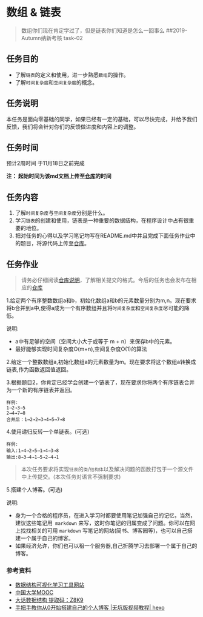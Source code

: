 # 数组 & 链表
>数组你们现在肯定学过了，但是链表你们知道是怎么一回事么
##2019-Autumn纳新考核 task-02
## 任务目的
- 了解`链表`的定义和使用，进一步熟悉`数组`的操作。  
- 了解`时间复杂度`和`空间复杂度`的概念。
## 任务说明
本任务是面向零基础的同学，如果已经有一定的基础，可以尽快完成，并给予我们反馈，我们将会针对你们的反馈做进度和内容上的调整。
## 任务时间
预计2周时间
于11月18日之前完成

__注： 起始时间为该md文档上传至[仓库](https://github.com/TECHF5VE/TechMap)的时间__
## 任务内容
1. 了解`时间复杂度`与`空间复杂度`分别是什么。
1. 学习`链表`的创建和使用，链表是一种重要的数据结构，在程序设计中占有很重要的地位。
2. 把对任务的心得以及学习笔记均写在README.md中并且完成下面任务作业中的题目，将源代码上传至[仓库](https://github.com/TECHF5VE/TechMap-Works)。

## 任务作业
>请务必仔细阅读[仓库说明](https://github.com/TECHF5VE/TechMap-Works/blob/master/README.md)，了解相关提交的格式。今后的任务也会发布在相应的[仓库](https://github.com/TECHF5VE/TechMap)


1.给定两个有序整数数组a和b，初始化数组a和b的元素数量分别为m,n。现在要求将b合并到a中,使得a成为一个有序数组并且将`时间复杂度`和`空间复杂度`尽可能的降低。
   
   说明:
   - a中有足够的空间（空间大小大于或等于 m + n）来保存b中的元素。
   - 最好能够实现时间复杂度O(m+n),空间复杂度O(1)的算法
   
2.给定一个整数数组a,初始化数组a的元素数量为m。现在要求将这个数组a转换成链表,作为函数返回值返回。

3.根据题目2，你肯定已经学会创建一个链表了，现在要求你将两个有序链表合并为一个新的有序链表并返回。
    
    样例:
    1→2→3→5
    2→4→7→8
    合并后：1→2→2→3→4→5→7→8
4.使用递归反转一个单链表。(可选)

    样例:
    输入:1→4→2→5→1→4→3→8
    输出:8→3→4→1→5→2→4→1
  
>本次任务要求将实现`链表`的`类`/`结构体`以及解决问题的函数打包于一个源文件中上传提交。(本次任务对语言不强制要求)

5.搭建个人博客。(可选)
    
   说明:
   - 身为一个合格的程序员，在进入学习时都要使用笔记加强自己的记忆，当然，建议这些笔记用` markdown` 来写，这时你笔记的归属变成了问题。你可以在网上找找相关的可用 `markdown` 写笔记的网站(简书、博客园等)，也可以自己搭建一个属于自己的博客。
   - 如果经济允许，你们也可以租一个服务器,自己折腾学习去部署一个属于自己的博客。
### 参考资料
- [数据结构可视化学习工具网站](https://visualgo.net/zh)
- [中国大学MOOC](https://www.icourse163.org/)
- [大话数据结构 提取码：Z8K9](https://pan.baidu.com/share/init?surl=IbrzXB0Truoy0roFiSIM3w)
- [手把手教你从0开始搭建自己的个人博客 |无坑版视频教程| hexo](https://www.bilibili.com/video/av44544186?from=search&seid=9598797698914573217)
